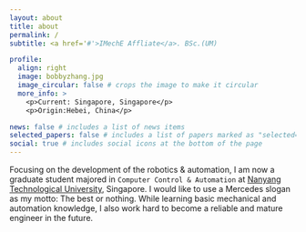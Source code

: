 ```yaml
---
layout: about
title: about
permalink: /
subtitle: <a href='#'>IMechE Affliate</a>. BSc.(UM)

profile:
  align: right
  image: bobbyzhang.jpg
  image_circular: false # crops the image to make it circular
  more_info: >
    <p>Current: Singapore, Singapore</p>
    <p>Origin:Hebei, China</p>

news: false # includes a list of news items
selected_papers: false # includes a list of papers marked as "selected={true}"
social: true # includes social icons at the bottom of the page
---
```


Focusing on the development of the robotics & automation, I am now a graduate student majored in `Computer Control & Automation` at [Nanyang Technological University](https://www.ntu.edu.sg/), Singapore. I would like to use a Mercedes slogan as my motto: The best or nothing. While learning basic mechanical and automation knowledge, I also work hard to become a reliable and mature engineer in the future.



